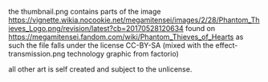 the thumbnail.png contains parts of the image
https://vignette.wikia.nocookie.net/megamitensei/images/2/28/Phantom_Thieves_Logo.png/revision/latest?cb=20170528120634
found on https://megamitensei.fandom.com/wiki/Phantom_Thieves_of_Hearts
as such the file falls under the license CC-BY-SA
(mixed with the effect-transmission.png technology graphic from factorio)

all other art is self created and subject to the unlicense.